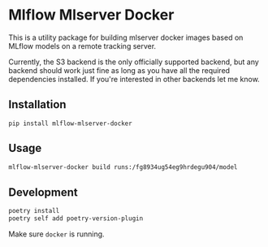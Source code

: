 # Mlflow Mlserver Docker

This is a utility package for building mlserver docker images based on MLflow models on a remote
tracking server.

Currently, the S3 backend is the only officially supported backend, but any backend should work just
fine as long as you have all the required dependencies installed. If you're interested in other
backends let me know.

## Installation

```
pip install mlflow-mlserver-docker
```

## Usage

```sh
mlflow-mlserver-docker build runs:/fg8934ug54eg9hrdegu904/model
```

## Development

```sh
poetry install
poetry self add poetry-version-plugin
```

Make sure `docker` is running.
